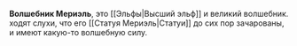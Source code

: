**Волшебник Мериэль**, это [[Эльфы|Высший эльф]] и великий волшебник. ходят слухи, что его [[Статуя Мериэль|Статуи]] до сих пор зачарованы, и имеют какую-то волшебную силу.